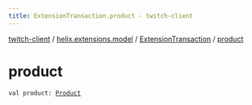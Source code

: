 ```yaml
---
title: ExtensionTransaction.product - twitch-client
---
```


[twitch-client](../../index.html) / [helix.extensions.model](../index.html) / [ExtensionTransaction](index.html) / [product](./product.html)

# product

`val product: `[`Product`](../-product/index.html)